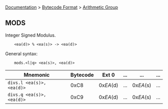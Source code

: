 [Documentation](../../README.md) > [Bytecode Format](../README.md) > [Arithmetic Group](../InstructionsArithmetic.md)

## MODS

Integer Signed Modulus.

        <ea(d)> % <ea(s)> -> <ea(d)>

General syntax:

        mods.<l|q> <ea(s)>, <ea(d)>

| Mnemonic | Bytecode | Ext 0 | ... | ... | ... |
| - | - | - | - | - | - |
| `divs.l <ea(s)>, <ea(d)>` | 0xC8 | 0x*EA*(d) | ... | 0x*EA*(s) | ... |
| `divs.q <ea(s)>, <ea(d)>` | 0xC9 | 0x*EA*(d) | ... | 0x*EA*(s) | ... |
